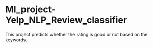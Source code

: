 # Ml_project-Yelp_NLP_Review_classifier
This project predicts whether the rating is good or not based on the keywords.
